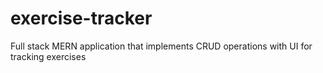 # exercise-tracker
Full stack MERN application that implements CRUD operations with UI for tracking exercises

